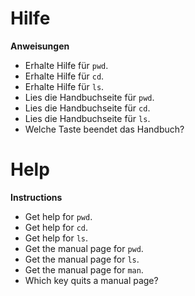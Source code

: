 # Hilfe

**Anweisungen**
* Erhalte Hilfe für `pwd`.
* Erhalte Hilfe für `cd`.
* Erhalte Hilfe für `ls`.
* Lies die Handbuchseite für `pwd`.
* Lies die Handbuchseite für `cd`.
* Lies die Handbuchseite für `ls`.
* Welche Taste beendet das Handbuch? 


# Help

**Instructions**
* Get help for `pwd`. 
* Get help for `cd`. 
* Get help for `ls`.
* Get the manual page for `pwd`. 
* Get the manual page for `ls`. 
* Get the manual page for `man`. 
* Which key quits a manual page?
